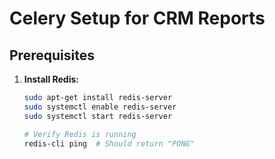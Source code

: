 # Celery Setup for CRM Reports

## Prerequisites

1. **Install Redis:**
   ```bash
   sudo apt-get install redis-server
   sudo systemctl enable redis-server
   sudo systemctl start redis-server

   # Verify Redis is running
   redis-cli ping  # Should return "PONG"
   ```

